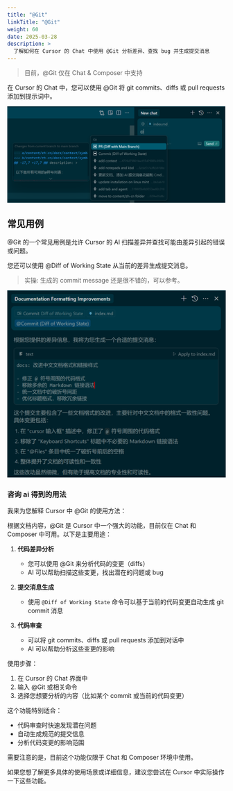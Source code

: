 ```yaml
---
title: "@Git"
linkTitle: "@Git"
weight: 60
date: 2025-03-28
description: >
  了解如何在 Cursor 的 Chat 中使用 @Git 分析差异、查找 bug 并生成提交消息
---
```


> 目前，@Git 仅在 Chat & Composer 中支持

在 Cursor 的 Chat 中，您可以使用 @Git 将 git commits、diffs 或 pull requests 添加到提示词中。


![](images/git.png)

## 常见用例

@Git 的一个常见用例是允许 Cursor 的 AI 扫描差异并查找可能由差异引起的错误或问题。

您还可以使用 @Diff of Working State 从当前的差异生成提交消息。

> 实操: 生成的 commit message 还是很不错的，可以参考。

![](images/git3.png)


### 咨询 ai 得到的用法

我来为您解释 Cursor 中 @Git 的使用方法：

根据文档内容，@Git 是 Cursor 中一个强大的功能，目前仅在 Chat 和 Composer 中可用。以下是主要用途：

1. **代码差异分析**
   - 您可以使用 @Git 来分析代码的变更（diffs）
   - AI 可以帮助扫描这些变更，找出潜在的问题或 bug

2. **提交消息生成**
   - 使用 `@Diff of Working State` 命令可以基于当前的代码变更自动生成 git commit 消息

3. **代码审查**
   - 可以将 git commits、diffs 或 pull requests 添加到对话中
   - AI 可以帮助分析这些变更的影响

使用步骤：
1. 在 Cursor 的 Chat 界面中
2. 输入 @Git 或相关命令
3. 选择您想要分析的内容（比如某个 commit 或当前的代码变更）

这个功能特别适合：
- 代码审查时快速发现潜在问题
- 自动生成规范的提交信息
- 分析代码变更的影响范围

需要注意的是，目前这个功能仅限于 Chat 和 Composer 环境中使用。

如果您想了解更多具体的使用场景或详细信息，建议您尝试在 Cursor 中实际操作一下这些功能。
